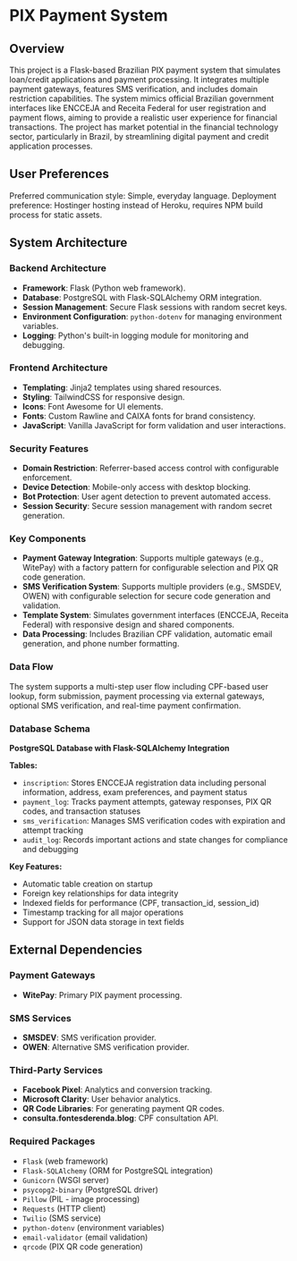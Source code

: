 # PIX Payment System

## Overview
This project is a Flask-based Brazilian PIX payment system that simulates loan/credit applications and payment processing. It integrates multiple payment gateways, features SMS verification, and includes domain restriction capabilities. The system mimics official Brazilian government interfaces like ENCCEJA and Receita Federal for user registration and payment flows, aiming to provide a realistic user experience for financial transactions. The project has market potential in the financial technology sector, particularly in Brazil, by streamlining digital payment and credit application processes.

## User Preferences
Preferred communication style: Simple, everyday language.
Deployment preference: Hostinger hosting instead of Heroku, requires NPM build process for static assets.

## System Architecture

### Backend Architecture
- **Framework**: Flask (Python web framework).
- **Database**: PostgreSQL with Flask-SQLAlchemy ORM integration.
- **Session Management**: Secure Flask sessions with random secret keys.
- **Environment Configuration**: `python-dotenv` for managing environment variables.
- **Logging**: Python's built-in logging module for monitoring and debugging.

### Frontend Architecture
- **Templating**: Jinja2 templates using shared resources.
- **Styling**: TailwindCSS for responsive design.
- **Icons**: Font Awesome for UI elements.
- **Fonts**: Custom Rawline and CAIXA fonts for brand consistency.
- **JavaScript**: Vanilla JavaScript for form validation and user interactions.

### Security Features
- **Domain Restriction**: Referrer-based access control with configurable enforcement.
- **Device Detection**: Mobile-only access with desktop blocking.
- **Bot Protection**: User agent detection to prevent automated access.
- **Session Security**: Secure session management with random secret generation.

### Key Components
- **Payment Gateway Integration**: Supports multiple gateways (e.g., WitePay) with a factory pattern for configurable selection and PIX QR code generation.
- **SMS Verification System**: Supports multiple providers (e.g., SMSDEV, OWEN) with configurable selection for secure code generation and validation.
- **Template System**: Simulates government interfaces (ENCCEJA, Receita Federal) with responsive design and shared components.
- **Data Processing**: Includes Brazilian CPF validation, automatic email generation, and phone number formatting.

### Data Flow
The system supports a multi-step user flow including CPF-based user lookup, form submission, payment processing via external gateways, optional SMS verification, and real-time payment confirmation.

### Database Schema
**PostgreSQL Database with Flask-SQLAlchemy Integration**

**Tables:**
- `inscription`: Stores ENCCEJA registration data including personal information, address, exam preferences, and payment status
- `payment_log`: Tracks payment attempts, gateway responses, PIX QR codes, and transaction statuses
- `sms_verification`: Manages SMS verification codes with expiration and attempt tracking
- `audit_log`: Records important actions and state changes for compliance and debugging

**Key Features:**
- Automatic table creation on startup
- Foreign key relationships for data integrity
- Indexed fields for performance (CPF, transaction_id, session_id)
- Timestamp tracking for all major operations
- Support for JSON data storage in text fields

## External Dependencies

### Payment Gateways
- **WitePay**: Primary PIX payment processing.

### SMS Services
- **SMSDEV**: SMS verification provider.
- **OWEN**: Alternative SMS verification provider.

### Third-Party Services
- **Facebook Pixel**: Analytics and conversion tracking.
- **Microsoft Clarity**: User behavior analytics.
- **QR Code Libraries**: For generating payment QR codes.
- **consulta.fontesderenda.blog**: CPF consultation API.

### Required Packages
- `Flask` (web framework)
- `Flask-SQLAlchemy` (ORM for PostgreSQL integration)
- `Gunicorn` (WSGI server)
- `psycopg2-binary` (PostgreSQL driver)
- `Pillow` (PIL - image processing)
- `Requests` (HTTP client)
- `Twilio` (SMS service)
- `python-dotenv` (environment variables)
- `email-validator` (email validation)
- `qrcode` (PIX QR code generation)